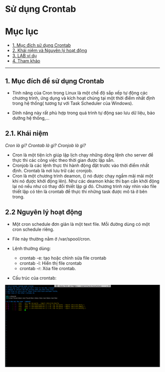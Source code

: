 # Sử dụng Crontab 

# Mục lục

* [1. Mục đích sử dụng Crontab](#1)
* [2. Khái niệm và Nguyên lý hoạt động](#2)
* [3. LAB ví dụ](#3)
* [4. Tham khảo](#4)

---
<a name = '1'></a>

## 1. Mục đích để sử dụng Crontab
* Tính năng của Cron trong Linux là một chế độ sắp xếp tự động các chương trình, ứng dụng và kích hoạt chúng tại một thời điểm nhất định trong hệ thống( tương tự với Task Scheduler của Windows).

* Dính năng này rất phù hợp trong quá trình tự động sao lưu dữ liệu, bảo dưỡng hệ thống,...


<a name = '2'></a>
## 2.1. Khái niệm
*Cron là gì?*
*Crontab là gì?*
*Cronjob là gì?*


* Cron là một tiện ích giúp lập lịch chạy những dòng lệnh cho server để thực thi các công việc theo thời gian được lập sẵn.
* Cronjob là các lệnh thực thi hành động đặt trước vào thời điểm nhất định. Crontab là nơi lưu trữ các cronjob.
* Cron là một chương trình deamon, () nó được chạy ngầm mãi mãi một khi nó được khởi động lên). Như các deamon khác thì bạn cần khởi động lại nó nếu như có thay đổi thiết lập gì đó. Chương trình này nhìn vào file thiết lập có tên là crontab để thực thi những task được mô tả ở bên trong.

## 2.2 Nguyên lý hoạt động

* Một cron schedule đơn giản là một text file. Mỗi đường dùng có một cron schedule riêng.
* File này thường nằm ở /var/spool/cron.
* Lệnh thường dùng:
    
    - crontab -e: tạo hoặc chỉnh sửa file crontab
    - crontab -l: Hiển thị file crontab
    - crontab -r: Xóa file crontab.

* Cấu trúc của crontab:

![crontab](../../images/crontab1.png)

